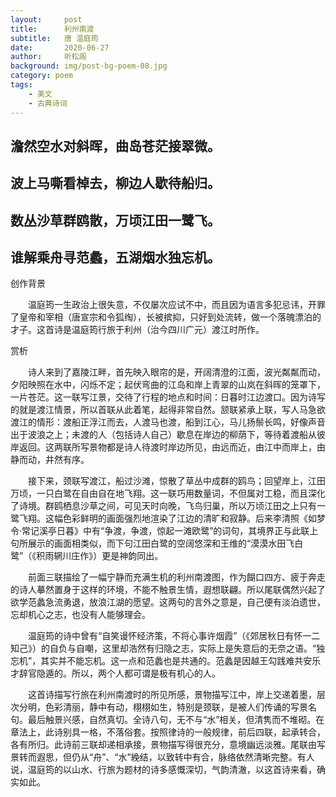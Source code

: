 ```yaml
---
layout:     post
title:      利州南渡
subtitle:   唐 温庭筠
date:       2020-06-27
author:     听松阁
background: img/post-bg-poem-08.jpg
category: poem
tags:
    - 美文
    - 古典诗词
---
```


## 澹然空水对斜晖，曲岛苍茫接翠微。

## 波上马嘶看棹去，柳边人歇待船归。

## 数丛沙草群鸥散，万顷江田一鹭飞。

## 谁解乘舟寻范蠡，五湖烟水独忘机。





创作背景

　　温庭筠一生政治上很失意，不仅屡次应试不中，而且因为语言多犯忌讳，开罪了皇帝和宰相（唐宣宗和令狐绹），长被摈抑，只好到处流转，做一个落魄漂泊的才子。这首诗是温庭筠行旅于利州（治今四川广元）渡江时所作。





赏析



　　诗人来到了嘉陵江畔，首先映入眼帘的是，开阔清澄的江面，波光粼粼而动，夕阳映照在水中，闪烁不定；起伏弯曲的江岛和岸上青翠的山岚在斜晖的笼罩下，一片苍茫。这一联写江景，交待了行程的地点和时间：日暮时江边渡口。因为诗写的就是渡江情景，所以首联从此着笔，起得非常自然。颔联紧承上联，写人马急欲渡江的情形：渡船正浮江而去，人渡马也渡，船到江心，马儿扬鬃长鸣，好像声音出于波浪之上；未渡的人（包括诗人自己）歇息在岸边的柳荫下，等待着渡船从彼岸返回。这两联所写景物都是诗人待渡时岸边所见，由远而近，由江中而岸上，由静而动，井然有序。



　　接下来，颈联写渡江，船过沙滩，惊散了草丛中成群的鸥鸟；回望岸上，江田万顷，一只白鹭在自由自在地飞翔。这一联巧用数量词，不但属对工稳，而且深化了诗境。群鸥栖息沙草之间，可见天时向晚，飞鸟归巢，所以万顷江田之上只有一鹭飞翔。这幅色彩鲜明的画面强烈地渲染了江边的清旷和寂静。后来李清照《如梦令·常记溪亭日暮》中有“争渡，争渡，惊起一滩欧鹭”的词句，其境界正与此联上句所展示的画面相类似，而下句江田白鹭的空阔悠深和王维的“漠漠水田飞白鹭”（《积雨辋川庄作》）更是神韵同出。



　　前面三联描绘了一幅宁静而充满生机的利州南渡图，作为餬口四方、疲于奔走的诗人摹然置身于这样的环境，不能不触景生情，遐想联翩。所以尾联偶然兴起了欲学范蠡急流勇退，放浪江湖的愿望。这两句的言外之意是，自己便有淡泊遗世，忘却机心之志，也没有人能够理会。



　　温庭筠的诗中曾有“自笑谩怀经济策，不将心事许烟霞”（《郊居秋日有怀一二知己》）的自负与自嘲，这里却浩然有归隐之志，实际上是失意后的无奈之语。“独忘机”，其实并不能忘机。这一点和范蠡也是共通的。范蠡是因越王勾践难共安乐才辞官隐遁的。所以，两个人都可谓是极有机心的人。



　　这首诗描写行旅在利州南渡时的所见所感，景物描写江中，岸上交递着墨，层次分明，色彩清丽，静中有动，栩栩如生，特别是颈联，是被人们传诵的写景名句。最后触景兴感，自然真切。全诗八句，无不与“水”相关，但清隽而不堆砌。在章法上，此诗别具一格，不落俗套。按照律诗的一般规律，前后四联，起承转合，各有所归。此诗前三联却递相承接，景物描写得很充分，意境幽远淡雅。尾联由写景转而遐思，但仍从“舟”、“水”絻结，以致转中有合，脉络依然清晰完整。有人说，温庭筠的以山水、行旅为题材的诗多感慨深切，气韵清澈，以这首诗来看，确实如此。
